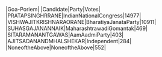  
|Goa-Poriem|
|Candidate|Party|Votes|
|PRATAPSINGHRRANE|IndianNationalCongress|14977|
|VISHWAJITKRISHNARAORANE|BharatiyaJanataParty|10911|
|SUHASGAJANANNAIK|MaharashtrawadiGomantak|469|
|SITARAMANANTGAWAS|AamAadmiParty|403|
|AJITSADANANDMHALSHEKAR|Independent|284|
|NoneoftheAbove|NoneoftheAbove|552|
